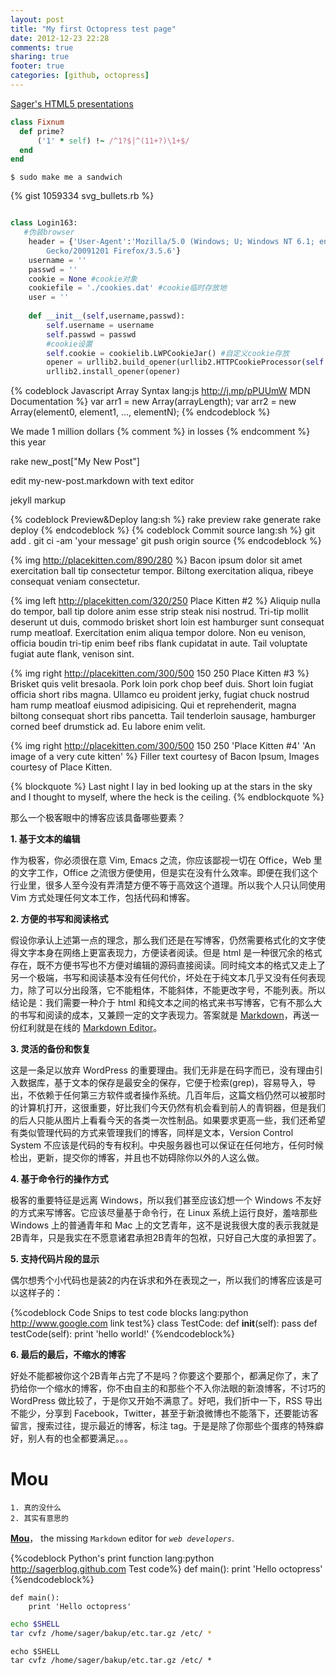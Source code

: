 ```yaml
---
layout: post
title: "My first Octopress test page"
date: 2012-12-23 22:28
comments: true
sharing: true
footer: true
categories: [github, octopress] 
---
```

<a href='http://sagerxiao.github.com/presentations/'>Sager's HTML5 presentations</a>

``` ruby Discover if a number is prime http://www.noulakaz.net/weblog/2007/03/18/a-regular-expression-to-check-for-prime-numbers/ Source Article
class Fixnum
  def prime?
      ('1' * self) !~ /^1?$|^(11+?)\1+$/
  end
end
```

```
$ sudo make me a sandwich
```
{% gist 1059334 svg_bullets.rb %}
``` python Login to 163 email http://mail.163.com 163邮件系统

class Login163:
   #伪装browser
    header = {'User-Agent':'Mozilla/5.0 (Windows; U; Windows NT 6.1; en-US; rv:1.9.1.6)\
        Gecko/20091201 Firefox/3.5.6'}
    username = ''
    passwd = ''
    cookie = None #cookie对象
    cookiefile = './cookies.dat' #cookie临时存放地
    user = ''
    
    def __init__(self,username,passwd):
        self.username = username
        self.passwd = passwd
        #cookie设置
        self.cookie = cookielib.LWPCookieJar() #自定义cookie存放
        opener = urllib2.build_opener(urllib2.HTTPCookieProcessor(self.cookie))
        urllib2.install_opener(opener)

```

<!-- more -->
{% codeblock Javascript Array Syntax lang:js http://j.mp/pPUUmW MDN Documentation %}
var arr1 = new Array(arrayLength);
var arr2 = new Array(element0, element1, ..., elementN);
{% endcodeblock %}

We made 1 million dollars {% comment %} in losses {% endcomment %} this year

rake new_post["My New Post"]

edit my-new-post.markdown with text editor

jekyll markup

{% codeblock Preview&Deploy lang:sh %}
rake preview
rake generate
rake deploy
{% endcodeblock %}
{% codeblock Commit source lang:sh %}
git add .
git ci -am 'your message'
git push origin source
{% endcodeblock %}

{% img http://placekitten.com/890/280 %}
Bacon ipsum dolor sit amet exercitation ball tip consectetur tempor. Biltong exercitation aliqua, ribeye consequat veniam consectetur.

{% img left http://placekitten.com/320/250 Place Kitten #2 %}
Aliquip nulla do tempor, ball tip dolore anim esse strip steak nisi nostrud. Tri-tip mollit deserunt ut duis, commodo brisket short loin est hamburger sunt consequat rump meatloaf. Exercitation enim aliqua tempor dolore. Non eu venison, officia boudin tri-tip enim beef ribs flank cupidatat in aute. Tail voluptate fugiat aute flank, venison sint.

{% img right http://placekitten.com/300/500 150 250 Place Kitten #3 %}
Brisket quis velit bresaola. Pork loin pork chop beef duis. Short loin fugiat officia short ribs magna. Ullamco eu proident jerky, fugiat chuck nostrud ham rump meatloaf eiusmod adipisicing. Qui et reprehenderit, magna biltong consequat short ribs pancetta. Tail tenderloin sausage, hamburger corned beef drumstick ad. Eu labore enim velit.

{% img right http://placekitten.com/300/500 150 250 'Place Kitten #4' 'An image of a very cute kitten' %}
Filler text courtesy of Bacon Ipsum, Images courtesy of Place Kitten.


{% blockquote %}
Last night I lay in bed looking up at the stars in the sky and I thought to myself, where the heck is the ceiling.
{% endblockquote %}



那么一个极客眼中的博客应该具备哪些要素？

**1. 基于文本的编辑**

作为极客，你必须很在意 Vim, Emacs 之流，你应该鄙视一切在 Office，Web 里的文字工作，Office 之流很方便使用，但是实在没有什么效率。即便在我们这个行业里，很多人至今没有弄清楚方便不等于高效这个道理。所以我个人只认同使用 Vim 方式处理任何文本工作，包括代码和博客。

**2. 方便的书写和阅读格式**

假设你承认上述第一点的理念，那么我们还是在写博客，仍然需要格式化的文字使得文字本身在网络上更富表现力，方便读者阅读。但是 html 是一种很冗余的格式存在，既不方便书写也不方便对编辑的源码直接阅读。同时纯文本的格式又走上了另一个极端，书写和阅读基本没有任何代价，坏处在于纯文本几乎又没有任何表现力，除了可以分出段落，它不能粗体，不能斜体，不能更改字号，不能列表。所以结论是：我们需要一种介于 html 和纯文本之间的格式来书写博客，它有不那么大的书写和阅读的成本，又兼顾一定的文字表现力。答案就是 [Markdown](http://daringfireball.net/projects/markdown/)，再送一份红利就是在线的 [Markdown Editor](http://www.ctrlshift.net/project/markdowneditor/)。

**3. 灵活的备份和恢复**

这是一条足以放弃 WordPress 的重要理由。我们无非是在码字而已，没有理由引入数据库，基于文本的保存是最安全的保存，它便于检索(grep)，容易导入，导出，不依赖于任何第三方软件或者操作系统。几百年后，这篇文档仍然可以被那时的计算机打开，这很重要，好比我们今天仍然有机会看到前人的青铜器，但是我们的后人只能从图片上看看今天的各类一次性制品。如果要求更高一些，我们还希望有类似管理代码的方式来管理我们的博客，同样是文本，Version Control System 不应该是代码的专有权利。中央服务器也可以保证在任何地方，任何时候检出，更新，提交你的博客，并且也不妨碍除你以外的人这么做。

**4. 基于命令行的操作方式**

极客的重要特征是远离 Windows，所以我们甚至应该幻想一个 Windows 不友好的方式来写博客。它应该尽量基于命令行，在 Linux 系统上运行良好，羞啥那些 Windows 上的普通青年和 Mac 上的文艺青年，这不是说我很大度的表示我就是2B青年，只是我实在不愿意诸君承担2B青年的包袱，只好自己大度的承担罢了。

**5. 支持代码片段的显示**

偶尔想秀个小代码也是装2的内在诉求和外在表现之一，所以我们的博客应该是可以这样子的：

{%codeblock Code Snips to test code blocks lang:python http://www.google.com link test%}
class TestCode:
    def __init__(self):
        pass
    def testCode(self):
        print 'hello world!'
{%endcodeblock%}

**6. 最后的最后，不缩水的博客**

好处不能都被你这个2B青年占完了不是吗？你要这个要那个，都满足你了，末了扔给你一个缩水的博客，你不由自主的和那些个不入你法眼的新浪博客，不讨巧的 WordPress 做比较了，于是你又开始不满意了。好吧，我们折中一下，RSS 导出不能少，分享到 Facebook，Twitter，甚至于新浪微博也不能落下，还要能访客留言，搜索过往，提示最近的博客，标注 tag。于是是除了你那些个蛋疼的特殊癖好，别人有的也全都要满足。。。

# Mou

    1. 真的没什么
    2. 其实有意思的

**[Mou](http://mouapp.com/)**， the missing `Markdown` editor for *``web developers``*.

{%codeblock Python's print function lang:python http://sagerblog.github.com Test code%}
def main():
    print 'Hello octopress'
{%endcodeblock%}
```
def main():
    print 'Hello octopress'
```
```bash Backup system configuration files
echo $SHELL
tar cvfz /home/sager/bakup/etc.tar.gz /etc/ *
```
    echo $SHELL
    tar cvfz /home/sager/bakup/etc.tar.gz /etc/ *
